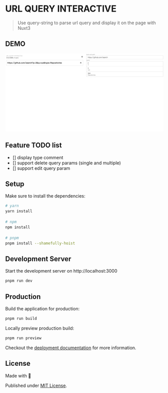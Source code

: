 # URL QUERY INTERACTIVE 

> Use query-string to parse url query and display it on the page with Nuxt3

## DEMO
![demo](https://github.com/ChuHoMan/url-query-interactive/blob/main/examples/demo.png)

## Feature TODO list
- [] display type comment
- [] support delete query params (single and multiple)
- [] support edit query param
## Setup

Make sure to install the dependencies:

```bash
# yarn
yarn install

# npm
npm install

# pnpm
pnpm install --shamefully-hoist
```

## Development Server

Start the development server on http://localhost:3000

```bash
pnpm run dev
```

## Production

Build the application for production:

```bash
pnpm run build
```

Locally preview production build:

```bash
pnpm run preview
```

Checkout the [deployment documentation](https://v3.nuxtjs.org/docs/deployment) for more information.

## License

Made with 💙

Published under [MIT License](./LICENSE).
